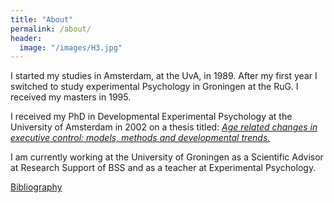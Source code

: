 ```yaml
---
title: "About"
permalink: /about/
header:
  image: "/images/H3.jpg"
---
```

I started my studies in Amsterdam, at the UvA, in 1989. After my first year I switched to study experimental Psychology in Groningen at the RuG. I received my masters in 1995.

I received my PhD in Developmental Experimental Psychology at the University of Amsterdam in 2002 on a thesis titled: [*Age related changes in executive control: models, methods and developmental trends.*](/assets/Thesis.pdf)

I am currently working at the University of Groningen as a Scientific Advisor at Research Support of BSS and as a teacher at Experimental Psychology.

[Bibliography](https://scholar.google.com/citations?hl=en&user=kGB7OMcAAAAJ&view_op=list_works&sortby=pubdate)
